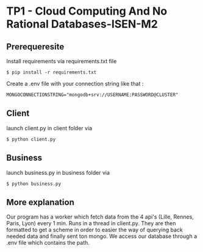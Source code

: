 # TP1 - Cloud Computing And No Rational Databases-ISEN-M2

## Prerequeresite
Install requirements via requirements.txt file
```
$ pip install -r requirements.txt
```
Create a .env file with your connection string like that :

```
MONGOCONNECTIONSTRING="mongodb+srv://USERNAME:PASSWORD@CLUSTER"
```

## Client
launch client.py in client folder via
```
$ python client.py
```

## Business
launch business.py in business folder via
```
$ python business.py
```

## More explanation
Our program has a worker which fetch data from the 4 api's (Lille, Rennes, Paris, Lyon) every 1 min. Runs in a thread in client.py.
They are then formatted to get a scheme in order to easier the way of querying back needed data and finally sent ton mongo.
We access our database through a .env file which contains the path.
